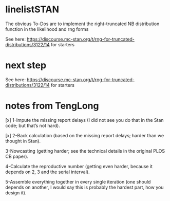 # linelistSTAN

The obvious To-Dos are to implement the right-truncated NB distribution function
in the likelihood and rng forms

See here: https://discourse.mc-stan.org/t/rng-for-truncated-distributions/3122/14 
for starters

# next step 
See here: https://discourse.mc-stan.org/t/rng-for-truncated-distributions/3122/14 
for starters

# notes from TengLong

[x] 1-Impute the missing report delays (I did not see you do that in the Stan code; but that’s not hard). 

[x] 2-Back calculation (based on the missing report delays; harder than we thought in Stan).

3-Nowcasting (getting harder; see the technical details in the original PLOS CB paper).

4-Calculate the reproductive number (getting even harder, because it depends on 2, 3 and the serial interval). 

5-Assemble everything together in every single iteration (one should depends on another, I would say this is probably the hardest part, how you design it). 
